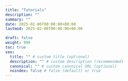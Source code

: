 ```yaml
---
title: "Tutorials"
description: ""
summary: ""
date: 2025-02-06T00:00:00+00:00
lastmod: 2025-02-06T00:00:00+00:00

draft: false
weight: 999
toc: true
seo:
  title: "" # custom title (optional)
  description: "" # custom description (recommended)
  canonical: "" # custom canonical URL (optional)
  noindex: false # false (default) or true
---
```

